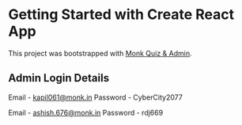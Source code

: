 # Getting Started with Create React App

This project was bootstrapped with [Monk Quiz & Admin](https://yk5ms.csb.app/).

## Admin Login Details

Email - kapil061@monk.in
Password - CyberCity2077

Email - ashish.676@monk.in
Password - rdj669
